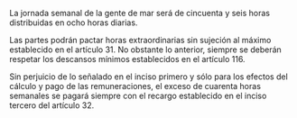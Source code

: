 La jornada semanal de la gente de mar será de cincuenta y seis horas distribuidas en ocho horas diarias.

Las partes podrán pactar horas extraordinarias sin sujeción al máximo establecido en el artículo 31. No obstante lo anterior, siempre se deberán respetar los descansos mínimos establecidos en el artículo 116.

Sin perjuicio de lo señalado en el inciso primero y sólo para los efectos del cálculo y pago de las remuneraciones, el exceso de cuarenta horas semanales se pagará siempre con el recargo establecido en el inciso tercero del artículo 32.